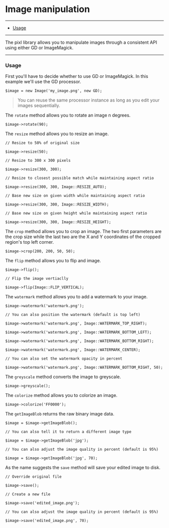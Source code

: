 # Image manipulation

--------------------------------------------------------

* [Usage](#usage)

--------------------------------------------------------

The pixl library allows you to manipulate images through a consistent API using either GD or ImageMagick.

--------------------------------------------------------

<a id="usage"></a>

### Usage

First you'll have to decide whether to use GD or ImageMagick. In this example we'll use the GD processor.

	$image = new Image('my_image.png', new GD);

> You can reuse the same processor instance as long as you edit your images sequentially.

The ```rotate``` method allows you to rotate an image n degrees.

	$image->rotate(90);

The ```resize``` method allows you to resize an image.

	// Resize to 50% of original size

	$image->resize(50);

	// Resize to 300 x 300 pixels

	$image->resize(300, 300);

	// Resize to closest possible match while maintaining aspect ratio

	$image->resize(300, 300, Image::RESIZE_AUTO);

	// Base new size on given width while maintaining aspect ratio

	$image->resize(300, 300, Image::RESIZE_WIDTH);

	// Base new size on given height while maintaining aspect ratio

	$image->resize(300, 300, Image::RESIZE_HEIGHT);

The ```crop``` method allows you to crop an image. The two first parameters are the crop size while the last two are the X and Y coordinates of the cropped region's top left corner.

	$image->crop(200, 200, 50, 50);

The ```flip``` method allows you to flip and image.

	$image->flip();

	// Flip the image vertiaclly

	$image->flip(Image::FLIP_VERTICAL);

The ```watermark``` method allows you to add a watermark to your image.

	$image->watermark('watermark.png');

	// You can also position the watermark (default is top left)

	$image->watermark('watermark.png', Image::WATERMARK_TOP_RIGHT);

	$image->watermark('watermark.png', Image::WATERMARK_BOTTOM_LEFT);

	$image->watermark('watermark.png', Image::WATERMARK_BOTTOM_RIGHT);

	$image->watermark('watermark.png', Image::WATERMARK_CENTER);

	// You can also set the watermark opacity in percent

	$image->watermark('watermark.png', Image::WATERMARK_BOTTOM_RIGHT, 50);

The ```greyscale``` method converts the image to greyscale.

	$image->greyscale();

The ```colorize``` method allows you to colorize an image.

	$image->colorize('FF0000');

The ```getImageBlob``` returns the raw binary image data.

	$image = $image->getImageBlob();

	// You can also tell it to return a different image type

	$image = $image->getImageBlob('jpg');

	// You can also adjust the image quality in percent (default is 95%)

	$image = $image->getImageBlob('jpg', 70);

As the name suggests the ```save``` method will save your edited image to disk.

	// Override original file

	$image->save();

	// Create a new file

	$image->save('edited_image.png');

	// You can also adjust the image quality in percent (default is 95%)

	$image->save('edited_image.png', 70);